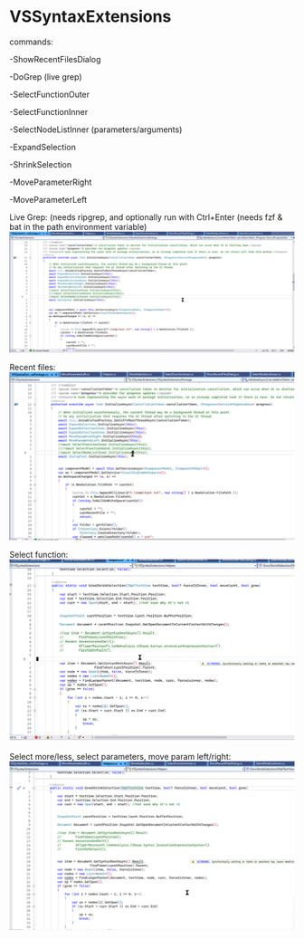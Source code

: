 # VSSyntaxExtensions
commands:

-ShowRecentFilesDialog

-DoGrep (live grep)

-SelectFunctionOuter

-SelectFunctionInner

-SelectNodeListInner (parameters/arguments)

-ExpandSelection

-ShrinkSelection

-MoveParameterRight

-MoveParameterLeft



Live Grep:
(needs ripgrep, and optionally run with Ctrl+Enter (needs fzf & bat in the path environment variable)
![](https://github.com/oliverfarla/VSSyntaxExtensions/blob/trunk/gifs/grep.gif)

Recent files:
![](https://github.com/oliverfarla/VSSyntaxExtensions/blob/trunk/gifs/recentfiles.gif)


Select function:
![](https://github.com/oliverfarla/VSSyntaxExtensions/blob/trunk/gifs/selectfunction.gif)


Select more/less, select parameters,  move param left/right:
![](https://github.com/oliverfarla/VSSyntaxExtensions/blob/trunk/gifs/selectmore_moveparams.gif)


